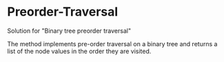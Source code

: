 # Preorder-Traversal
Solution for "Binary tree preorder traversal"

The method implements pre-order traversal on a binary tree and returns a list of the node values in the order they are visited.
